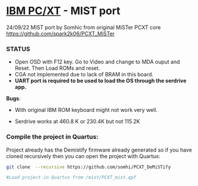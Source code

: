 # [IBM PC/XT](https://en.wikipedia.org/wiki/IBM_Personal_Computer_XT) - MIST port

24/09/22 MIST port by Somhic from original MiSTer PCXT core  https://github.com/spark2k06/PCXT_MiSTer

### STATUS

* Open OSD with F12 key. Go to Video and change to MDA ouput and Reset. Then Load ROMs and reset.
* CGA not implemented due to lack of BRAM in this board.
* **UART port is required to be used to load the OS through the serdrive app.**


**Bugs**:

* With original IBM ROM  keyboard might not work very well.

* Serdrive works at 460.8 K or 230.4K but not 115.2K

  

### Compile the project in Quartus:

Project already has the Demistify firmware already generated so if you have cloned recursively then you can open the project with Quartus:

```sh
git clone  --recursive https://github.com/somhi/PCXT_DeMiSTify

#Load project in Quartus from /mist/PCXT_mist.qpf
```



